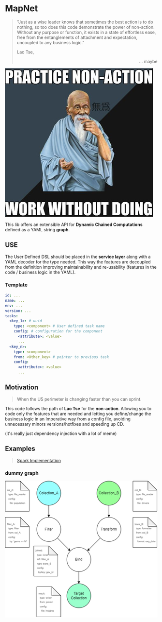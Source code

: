 # MapNet

> "Just as a wise leader knows that sometimes the best action is to do nothing, so too does this code demonstrate the power of non-action. Without any purpose or function, it exists in a state of effortless ease, free from the entanglements of attachment and expectation, uncoupled to any business logic."
>
> Lao Tse, <div style="text-align: right"> ... maybe </div>


![LaoTse](https://github.com/AdVerdu/map-net/blob/readme-assets/images/LaoTse-nonaction-meme.jpg)

This lib offers an extensible API for **Dynamic Chained Computations** defined as a YAML string **graph**.

## USE
The User Defined DSL should be placed in the **service layer** along with a YAML decoder for the type needed.
This way the features are decoupled from the definition improving maintainability and re-usability (features in the code / business logic in the YAML).

### Template
``` yaml
id: ...
name: ...
env: ...
version: ...
tasks:
  <key_1>: # uuid
    type: <component> # User defined task name
    config: # configuration for the component
      <attribute>: <value>
      ...
  <key_n>:
    type: <component>
    from: <Other_key> # pointer to previous task
    config:
      <attribute>: <value>
      ...

```

## Motivation
> When the US perimeter is changing faster than you can sprint.

This code follows the path of **Lao Tse** for the **non-action**. Allowing you to code only the features that are needed and letting you define/change the business logic in an Imperative way from a config file, avoiding unnecessary minors versions/hotfixes and speeding up CD.

(it's really just dependency injection with a lot of meme)

## Examples
> [Spark Implementation](https://github.com/AdVerdu/tao-spark)

### dummy graph
![Males with active driving licenses](https://github.com/AdVerdu/map-net/blob/readme-assets/images/graph_dummy_example.png)

